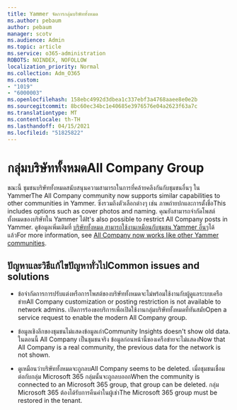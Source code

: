 ```yaml
---
title: Yammer จัดการกลุ่มบริษัททั้งหมด
ms.author: pebaum
author: pebaum
manager: scotv
ms.audience: Admin
ms.topic: article
ms.service: o365-administration
ROBOTS: NOINDEX, NOFOLLOW
localization_priority: Normal
ms.collection: Adm_O365
ms.custom:
- "1019"
- "6000003"
ms.openlocfilehash: 158ebc4992d3dbea1c337ebf3a4768aaee8e0e2b
ms.sourcegitcommit: 8bc60ec34bc1e40685e3976576e04a2623f63a7c
ms.translationtype: MT
ms.contentlocale: th-TH
ms.lasthandoff: 04/15/2021
ms.locfileid: "51825822"
---
```

# <a name="all-company-group"></a><span data-ttu-id="39152-102">กลุ่มบริษัททั้งหมด</span><span class="sxs-lookup"><span data-stu-id="39152-102">All Company Group</span></span>

<span data-ttu-id="39152-103">ขณะนี้ ชุมชนบริษัททั้งหมดสนับสนุนความสามารถในการที่คล้ายคลึงกันกับชุมชนอื่นๆ ใน Yammer</span><span class="sxs-lookup"><span data-stu-id="39152-103">The All Company community now supports similar capabilities to other communities in Yammer.</span></span> <span data-ttu-id="39152-104">ซึ่งรวมถึงตัวเลือกต่างๆ เช่น ภาพถ่ายปกและการตั้งชื่อ</span><span class="sxs-lookup"><span data-stu-id="39152-104">This includes options such as cover photos and naming.</span></span> <span data-ttu-id="39152-105">คุณยังสามารถจํากัดโพสต์ทั้งหมดของบริษัทใน Yammer ได้</span><span class="sxs-lookup"><span data-stu-id="39152-105">It's also possible to restrict All Company posts in Yammer.</span></span> <span data-ttu-id="39152-106">ดูข้อมูลเพิ่มเติมที่ [บริษัททั้งหมด สามารถใช้งานเหมือนกับชุมชน Yammer อื่นๆ](https://docs.microsoft.com/yammer/manage-yammer-groups/yammer-all-company-yammer-community)ได้แล้ว</span><span class="sxs-lookup"><span data-stu-id="39152-106">For more information, see [All Company now works like other Yammer communities](https://docs.microsoft.com/yammer/manage-yammer-groups/yammer-all-company-yammer-community).</span></span>

## <a name="common-issues-and-solutions"></a><span data-ttu-id="39152-107">ปัญหาและวิธีแก้ไขปัญหาทั่วไป</span><span class="sxs-lookup"><span data-stu-id="39152-107">Common issues and solutions</span></span>

- <span data-ttu-id="39152-108">ข้อจํากัดการการปรับแต่งหรือการโพสต์ของบริษัททั้งหมดจะไม่พร้อมใช้งานกับผู้ดูแลระบบเครือข่าย</span><span class="sxs-lookup"><span data-stu-id="39152-108">All Company customization or posting restriction is not available to network admins.</span></span> <span data-ttu-id="39152-109">เปิดการร้องขอบริการเพื่อเปิดใช้งานกลุ่มบริษัททั้งหมดที่ทันสมัย</span><span class="sxs-lookup"><span data-stu-id="39152-109">Open a service request to enable the modern All Company group.</span></span>

- <span data-ttu-id="39152-110">ข้อมูลเชิงลึกของชุมชนไม่แสดงข้อมูลเก่า</span><span class="sxs-lookup"><span data-stu-id="39152-110">Community Insights doesn't show old data.</span></span> <span data-ttu-id="39152-111">ในตอนนี้ All Company เป็นชุมชนจริง ข้อมูลก่อนหน้านี้ของเครือข่ายจะไม่แสดง</span><span class="sxs-lookup"><span data-stu-id="39152-111">Now that All Company is a real community, the previous data for the network is not shown.</span></span>

- <span data-ttu-id="39152-112">ดูเหมือนว่าบริษัททั้งหมดจะถูกลบ</span><span class="sxs-lookup"><span data-stu-id="39152-112">All Company seems to be deleted.</span></span> <span data-ttu-id="39152-113">เมื่อชุมชนเชื่อมต่อกับกลุ่ม Microsoft 365 กลุ่มนั้นจะถูกลบออก</span><span class="sxs-lookup"><span data-stu-id="39152-113">When the community is connected to an Microsoft 365 group, that group can be deleted.</span></span> <span data-ttu-id="39152-114">กลุ่ม Microsoft 365 ต้องได้รับการคืนค่าในผู้เช่า</span><span class="sxs-lookup"><span data-stu-id="39152-114">The Microsoft 365 group must be restored in the tenant.</span></span>

